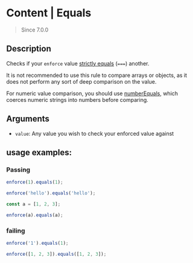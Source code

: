 # Content | Equals
> Since 7.0.0

## Description
Checks if your `enforce` value <a href="https://developer.mozilla.org/en-US/docs/Web/JavaScript/Equality_comparisons_and_sameness#Strict_equality_using" target="_blank">strictly equals</a> (`===`) another.

It is not recommended to use this rule to compare arrays or objects, as it does not perform any sort of deep comparison on the value.

For numeric value comparison, you should use [numberEquals](../../size/number_equals/README.md), which coerces numeric strings into numbers before comparing.

## Arguments
* `value`: Any value you wish to check your enforced value against

## usage examples:

### Passing

```js
enforce(1).equals(1);

enforce('hello').equals('hello');

const a = [1, 2, 3];

enforce(a).equals(a);
```

### failing

```js
enforce('1').equals(1);

enforce([1, 2, 3]).equals([1, 2, 3]);
```